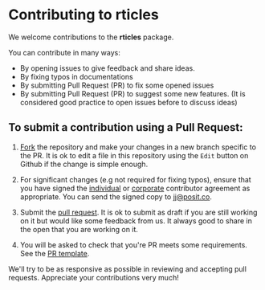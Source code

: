 # Contributing to rticles

We welcome contributions to the **rticles** package. 

You can contribute in many ways: 

* By opening issues to give feedback and share ideas.
* By fixing typos in documentations
* By submitting Pull Request (PR) to fix some opened issues
* By submitting Pull Request (PR) to suggest some new features. (It is considered good practice to open issues before to discuss ideas)

## To submit a contribution using a Pull Request:

1.  [Fork](https://github.com/rstudio/rticles/fork) the repository and make your changes in a new branch specific to the PR. It is ok to edit a file in this repository using the `Edit` button on Github if the change is simple enough.

2. For significant changes (e.g not required for fixing typos), ensure that you have signed the [individual](https://www.rstudio.com/wp-content/uploads/2014/06/rstudioindividualcontributoragreement.pdf) or [corporate](https://www.rstudio.com/wp-content/uploads/2014/06/rstudiocorporatecontributoragreement.pdf) contributor agreement as appropriate. You can send the signed copy to <jj@posit.co>.

3.  Submit the [pull request](https://help.github.com/articles/using-pull-requests). It is ok to submit as draft if you are still working on it but would like some feedback from us. It always good to share in the open that you are working on it.

4. You will be asked to check that you're PR meets some requirements. See the [PR template](https://pkgs.rstudio.com/rticles/PULL_REQUEST_TEMPLATE.html).

We'll try to be as responsive as possible in reviewing and accepting pull requests. Appreciate your contributions very much!
